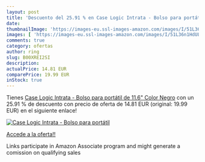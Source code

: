 ```yaml
---
layout: post
title: 'Descuento del 25.91 % en Case Logic Intrata - Bolso para portátil'
date: 
thumbnailImage: 'https://images-eu.ssl-images-amazon.com/images/I/51L36n1HdUL._SL200_.jpg'
images: [ 'https://images-eu.ssl-images-amazon.com/images/I/51L36n1HdUL._SL200_.jpg' ]
comments: true
category: ofertas
author: ring
slug: B00XREI2SI
description:
actualPrice: 14.81 EUR
comparePrice: 19.99 EUR
inStock: true
---
```


Tienes [Case Logic Intrata - Bolso para portátil de 11.6"  Color Negro](https://www.amazon.es/dp/B00XREI2SI/?tag=tolees-21) con un 25.91 % de descuento con precio de oferta de 14.81 EUR (original: 19.99 EUR) en el siguiente enlace!

[![Case Logic Intrata - Bolso para portátil](https://images-eu.ssl-images-amazon.com/images/I/51L36n1HdUL._SL200_.jpg)](https://www.amazon.es/dp/B00XREI2SI/?tag=tolees-21)

[Accede a la oferta!!](https://www.amazon.es/dp/B00XREI2SI/?tag=tolees-21)

Links participate in Amazon Associate program and might generate a comission on qualifying sales


